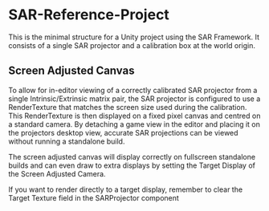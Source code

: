 # SAR-Reference-Project

This is the minimal structure for a Unity project using the SAR Framework. It consists of a single SAR projector and a calibration box at the world origin.

## Screen Adjusted Canvas

To allow for in-editor viewing of a correctly calibrated SAR projector from a single Intrinsic/Extrinsic matrix pair, the SAR projector is configured to use a RenderTexture that matches the screen size used during the calibration. This RenderTexture is then displayed on a fixed pixel canvas and centred on a standard camera. By detaching a game view in the editor and placing it on the projectors desktop view, accurate SAR projections can be viewed without running a standalone build.

The screen adjusted canvas will display correctly on fullscreen standalone builds and can even draw to extra displays by setting the Target Display of the Screen Adjusted Camera.

If you want to render directly to a target display, remember to clear the Target Texture field in the SARProjector component